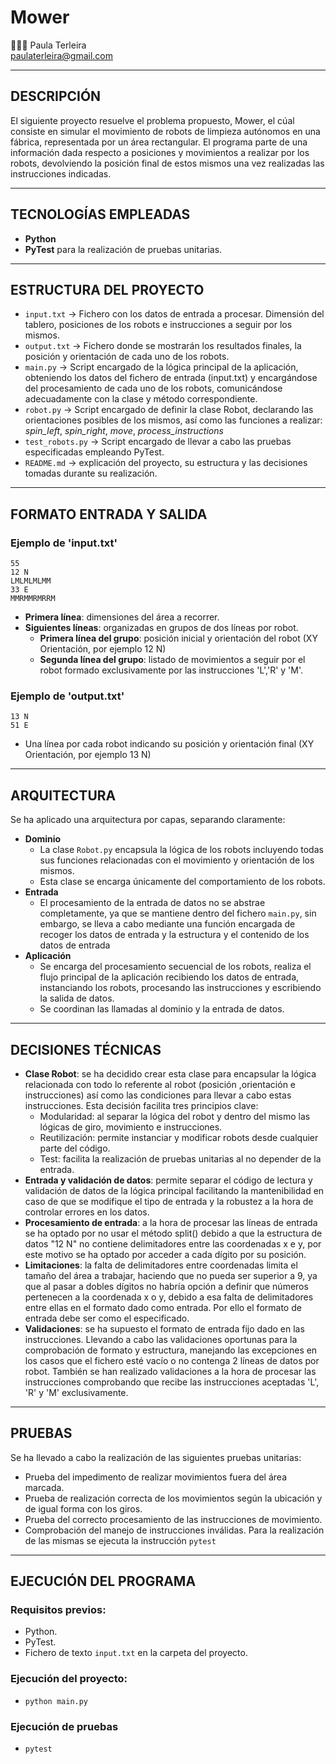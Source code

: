 # Mower
👩🏻‍💻 Paula Terleira                                                          
paulaterleira@gmail.com

---

## DESCRIPCIÓN
El siguiente proyecto resuelve el problema propuesto, Mower, el cúal consiste en simular el movimiento de robots de limpieza autónomos en una fábrica, representada por un área rectangular. El programa parte de una información dada respecto a posiciones y movimientos a realizar por los robots, devolviendo la posición final de estos mismos una vez realizadas las instrucciones indicadas.

---

## TECNOLOGÍAS EMPLEADAS
- **Python**
- **PyTest** para la realización de pruebas unitarias.
---  
## ESTRUCTURA DEL PROYECTO
- `input.txt` -> Fichero con los datos de entrada a procesar. Dimensión del tablero, posiciones de los robots e instrucciones a seguir por los mismos.
- `output.txt` -> Fichero donde se mostrarán los resultados finales, la posición y orientación de cada uno de los robots.
- `main.py` -> Script encargado de la lógica principal de la aplicación, obteniendo los datos del fichero de entrada (input.txt) y encargándose del procesamiento de cada uno de los robots, comunicándose adecuadamente con la clase y método correspondiente.
- `robot.py` -> Script encargado de definir la clase Robot, declarando las orientaciones posibles de los mismos, así como las funciones a realizar: *spin_left*, *spin_right*, *move*, *process_instructions*
- `test_robots.py` -> Script encargado de llevar a cabo las pruebas especificadas empleando PyTest.
- `README.md` -> explicación del proyecto, su estructura y las decisiones tomadas durante su realización.
--- 
## FORMATO ENTRADA Y SALIDA
### Ejemplo de 'input.txt'
```
55
12 N
LMLMLMLMM
33 E
MMRMMRMRRM
```
- **Primera línea**: dimensiones del área a recorrer.
- **Siguientes líneas**: organizadas en grupos de dos líneas por robot.
  - **Primera línea del grupo**: posición inicial y orientación del robot (XY Orientación, por ejemplo 12 N)
  - **Segunda línea del grupo**: listado de movimientos a seguir por el robot formado exclusivamente por las instrucciones 'L','R' y 'M'.
### Ejemplo de 'output.txt'
```
13 N
51 E
```
- Una línea por cada robot indicando su posición y orientación final (XY Orientación, por ejemplo 13 N)
--- 
## ARQUITECTURA
Se ha aplicado una arquitectura por capas, separando claramente:
- **Dominio**
  - La clase `Robot.py` encapsula la lógica de los robots incluyendo todas sus funciones relacionadas con el movimiento y orientación de los mismos.
  - Esta clase se encarga únicamente del comportamiento de los robots.
- **Entrada**
  - El procesamiento de la entrada de datos no se abstrae completamente, ya que se mantiene dentro del fichero `main.py`, sin embargo, se lleva a cabo mediante una función encargada de recoger los datos de entrada y la estructura y el contenido de los datos de entrada
- **Aplicación**
  - Se encarga del procesamiento secuencial de los robots, realiza el flujo principal de la aplicación recibiendo los datos de entrada, instanciando los robots, procesando las instrucciones y escribiendo la salida de datos.
  - Se coordinan las llamadas al dominio y la entrada de datos.
--- 
## DECISIONES TÉCNICAS
- **Clase Robot**: se ha decidido crear esta clase para encapsular la lógica relacionada con todo lo referente al robot (posición ,orientación e instrucciones) así como las condiciones para llevar a cabo estas instrucciones.
  Esta decisión facilita tres principios clave:
  - Modularidad: al separar la lógica del robot y dentro del mismo las lógicas de giro, movimiento e instrucciones.
  - Reutilización: permite instanciar y modificar robots desde cualquier parte del código.
  - Test: facilita la realización de pruebas unitarias al no depender de la entrada.
- **Entrada y validación de datos**: permite separar el código de lectura y validación de datos de la lógica principal facilitando la mantenibilidad en caso de que se modifique el tipo de entrada y la robustez a la hora de controlar errores en los datos.
- **Procesamiento de entrada**: a la hora de procesar las líneas de entrada se ha optado por no usar el método split() debido a que la estructura de datos "12 N" no contiene delimitadores entre las coordenadas x e y, por este motivo se ha optado por acceder a cada dígito por su posición.
- **Limitaciones**: la falta de delimitadores entre coordenadas limita el tamaño del área a trabajar, haciendo que no pueda ser superior a 9, ya que al pasar a dobles dígitos no habría opción a definir que números pertenecen a la coordenada x o y, debido a esa falta de delimitadores entre ellas en el formato dado como entrada. Por ello el formato de entrada debe ser como el especificado.
- **Validaciones**: se ha supuesto el formato de entrada fijo dado en las instrucciones. Llevando a cabo las validaciones oportunas para la comprobación de formato y estructura, manejando las excepciones en los casos que el fichero esté vacío o no contenga 2 líneas de datos por robot. También se han realizado validaciones a la hora de procesar las instrucciones comprobando que recibe las instrucciones aceptadas 'L', 'R' y 'M' exclusivamente.
--- 
## PRUEBAS
Se ha llevado a cabo la realización de las siguientes pruebas unitarias:
-  Prueba del impedimento de realizar movimientos fuera del área marcada.
-  Prueba de realización correcta de los movimientos según la ubicación y de igual forma con los giros.
-  Prueba del correcto procesamiento de las instrucciones de movimiento.
-  Comprobación del manejo de instrucciones inválidas.
Para la realización de las mismas se ejecuta la instrucción `pytest`
--- 
## EJECUCIÓN DEL PROGRAMA
### Requisitos previos:
  - Python.
  - PyTest.
  - Fichero de texto `input.txt` en la carpeta del proyecto.
### Ejecución del proyecto:
  - `python main.py`
### Ejecución de pruebas
  - `pytest`
